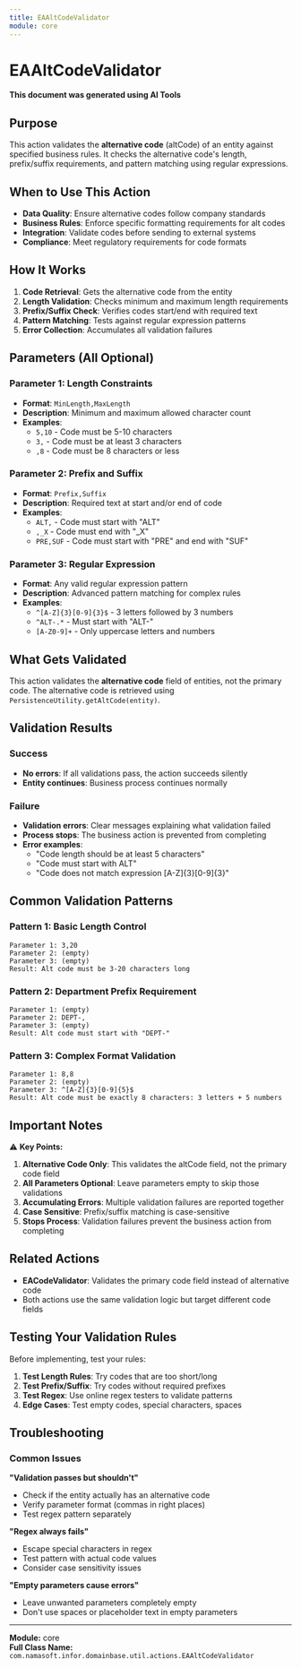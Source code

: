 ```yaml
---
title: EAAltCodeValidator
module: core
---
```



<div class='entity-flows'>

# EAAltCodeValidator

**This document was generated using AI Tools**

## Purpose
This action validates the **alternative code** (altCode) of an entity against specified business rules. It checks the alternative code's length, prefix/suffix requirements, and pattern matching using regular expressions.

## When to Use This Action
- **Data Quality**: Ensure alternative codes follow company standards
- **Business Rules**: Enforce specific formatting requirements for alt codes
- **Integration**: Validate codes before sending to external systems
- **Compliance**: Meet regulatory requirements for code formats

## How It Works
1. **Code Retrieval**: Gets the alternative code from the entity
2. **Length Validation**: Checks minimum and maximum length requirements
3. **Prefix/Suffix Check**: Verifies codes start/end with required text
4. **Pattern Matching**: Tests against regular expression patterns
5. **Error Collection**: Accumulates all validation failures

## Parameters (All Optional)

### Parameter 1: Length Constraints
- **Format**: `MinLength,MaxLength`
- **Description**: Minimum and maximum allowed character count
- **Examples**: 
  - `5,10` - Code must be 5-10 characters
  - `3,` - Code must be at least 3 characters
  - `,8` - Code must be 8 characters or less

### Parameter 2: Prefix and Suffix
- **Format**: `Prefix,Suffix`
- **Description**: Required text at start and/or end of code
- **Examples**:
  - `ALT,` - Code must start with "ALT"
  - `,_X` - Code must end with "_X"
  - `PRE,SUF` - Code must start with "PRE" and end with "SUF"

### Parameter 3: Regular Expression
- **Format**: Any valid regular expression pattern
- **Description**: Advanced pattern matching for complex rules
- **Examples**:
  - `^[A-Z]{3}[0-9]{3}$` - 3 letters followed by 3 numbers
  - `^ALT-.*` - Must start with "ALT-"
  - `[A-Z0-9]+` - Only uppercase letters and numbers

## What Gets Validated

This action validates the **alternative code** field of entities, not the primary code. The alternative code is retrieved using `PersistenceUtility.getAltCode(entity)`.

## Validation Results

### Success
- **No errors**: If all validations pass, the action succeeds silently
- **Entity continues**: Business process continues normally

### Failure
- **Validation errors**: Clear messages explaining what validation failed
- **Process stops**: The business action is prevented from completing
- **Error examples**:
  - "Code length should be at least 5 characters"
  - "Code must start with ALT"
  - "Code does not match expression [A-Z]{3}[0-9]{3}"

## Common Validation Patterns

### Pattern 1: Basic Length Control
```
Parameter 1: 3,20
Parameter 2: (empty)
Parameter 3: (empty)
Result: Alt code must be 3-20 characters long
```

### Pattern 2: Department Prefix Requirement
```
Parameter 1: (empty)
Parameter 2: DEPT-,
Parameter 3: (empty)
Result: Alt code must start with "DEPT-"
```

### Pattern 3: Complex Format Validation
```
Parameter 1: 8,8
Parameter 2: (empty)
Parameter 3: ^[A-Z]{3}[0-9]{5}$
Result: Alt code must be exactly 8 characters: 3 letters + 5 numbers
```

## Important Notes

⚠️ **Key Points:**

1. **Alternative Code Only**: This validates the altCode field, not the primary code field
2. **All Parameters Optional**: Leave parameters empty to skip those validations
3. **Accumulating Errors**: Multiple validation failures are reported together
4. **Case Sensitive**: Prefix/suffix matching is case-sensitive
5. **Stops Process**: Validation failures prevent the business action from completing

## Related Actions
- **EACodeValidator**: Validates the primary code field instead of alternative code
- Both actions use the same validation logic but target different code fields

## Testing Your Validation Rules

Before implementing, test your rules:

1. **Test Length Rules**: Try codes that are too short/long
2. **Test Prefix/Suffix**: Try codes without required prefixes
3. **Test Regex**: Use online regex testers to validate patterns
4. **Edge Cases**: Test empty codes, special characters, spaces

## Troubleshooting

### Common Issues

**"Validation passes but shouldn't"**
- Check if the entity actually has an alternative code
- Verify parameter format (commas in right places)
- Test regex pattern separately

**"Regex always fails"**
- Escape special characters in regex
- Test pattern with actual code values
- Consider case sensitivity issues

**"Empty parameters cause errors"**
- Leave unwanted parameters completely empty
- Don't use spaces or placeholder text in empty parameters

---

**Module:** core  
**Full Class Name:** `com.namasoft.infor.domainbase.util.actions.EAAltCodeValidator`

</div>